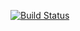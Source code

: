 [![Build Status](https://travis-ci.com/AnxhelaMehmetaj/calcu.svg?branch=main)](https://travis-ci.com/AnxhelaMehmetaj/calcu)